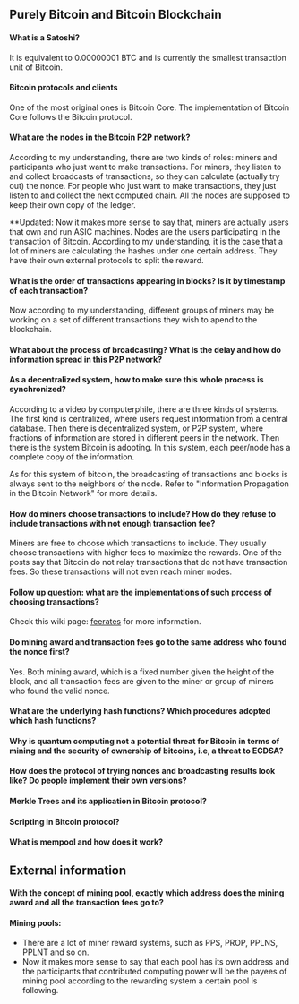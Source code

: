 ## Purely Bitcoin and Bitcoin Blockchain
#### What is a Satoshi?
It is equivalent to 0.00000001 BTC and is currently the smallest transaction unit of Bitcoin.

#### Bitcoin protocols and clients
One of the most original ones is Bitcoin Core. The implementation of Bitcoin Core follows the Bitcoin protocol.

#### What are the nodes in the Bitcoin P2P network?
According to my understanding, there are two kinds of roles: miners and participants who just want to make transactions. For miners, they listen to and collect broadcasts of transactions, so they can calculate (actually try out) the nonce. For people who just want to make transactions, they just listen to and collect the next computed chain. All the nodes are supposed to keep their own copy of the ledger.

**Updated: Now it makes more sense to say that, miners are actually users that own and run ASIC machines. Nodes are the users participating in the transaction of Bitcoin. According to my understanding, it is the case that a lot of miners are calculating the hashes under one certain address. They have their own external protocols to split the reward.

#### What is the order of transactions appearing in blocks? Is it by timestamp of each transaction?
Now according to my understanding, different groups of miners may be working on a set of different transactions they wish to apend to the blockchain.

#### What about the process of broadcasting? What is the delay and how do information spread in this P2P network?

#### As a decentralized system, how to make sure this whole process is synchronized?
According to a video by computerphile, there are three kinds of systems. The first kind is centralized, where users request information from a central database. Then there is decentralized system, or P2P system, where fractions of information are stored in different peers in the network. Then there is the system Bitcoin is adopting. In this system, each peer/node has a complete copy of the information.

As for this system of bitcoin, the broadcasting of transactions and blocks is always sent to the neighbors of the node. Refer to "Information Propagation in the Bitcoin Network" for more details.

#### How do miners choose transactions to include? How do they refuse to include transactions with not enough transaction fee?
Miners are free to choose which transactions to include. They usually choose transactions with higher fees to maximize the rewards. One of the posts say that Bitcoin do not relay transactions that do not have transaction fees. So these transactions will not even reach miner nodes.

#### Follow up question: what are the implementations of such process of choosing transactions?
Check this wiki page: [feerates](https://en.bitcoin.it/wiki/Miner_fees#Feerates) for more information.

#### Do mining award and transaction fees go to the same address who found the nonce first?
Yes. Both mining award, which is a fixed number given the height of the block, and all transaction fees are given to the miner or group of miners who found the valid nonce.

#### What are the underlying hash functions? Which procedures adopted which hash functions?

#### Why is quantum computing not a potential threat for Bitcoin in terms of mining and the security of ownership of bitcoins, i.e, a threat to ECDSA?

#### How does the protocol of trying nonces and broadcasting results look like? Do people implement their own versions?

#### Merkle Trees and its application in Bitcoin protocol?

#### Scripting in Bitcoin protocol?

#### What is mempool and how does it work?


## External information
#### With the concept of mining pool, exactly which address does the mining award and all the transaction fees go to?

#### Mining pools:
- There are a lot of miner reward systems, such as PPS, PROP, PPLNS, PPLNT and so on.
- Now it makes more sense to say that each pool has its own address and the participants that contributed computing power will be the payees of mining pool according to the rewarding system a certain pool is following.
